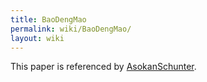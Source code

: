 ```yaml
---
title: BaoDengMao
permalink: wiki/BaoDengMao/
layout: wiki
---
```


This paper is referenced by [AsokanSchunter](/wiki/AsokanSchunter "wikilink").

